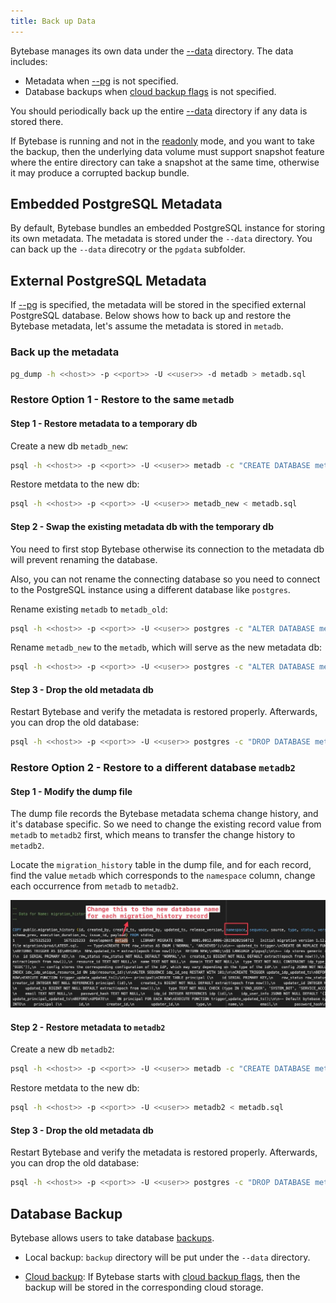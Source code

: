 ```yaml
---
title: Back up Data
---
```


Bytebase manages its own data under the [--data](/docs/reference/command-line#--data-directory) directory. The data includes:

- Metadata when [--pg](/docs/reference/command-line#--pg-string) is not specified.
- Database backups when [cloud backup flags](/docs/reference/command-line#--backup-bucket-bucket) is not specified.

<hint-block type="info">

You should periodically back up the entire [--data](/docs/reference/command-line#--data-directory) directory if any data is stored there.

If Bytebase is running and not in the [readonly](/docs/reference/command-line#--readonly) mode, and you want to take the backup, then the underlying data volume must support snapshot feature where the entire directory can take a snapshot at the same time, otherwise it may produce a corrupted backup bundle.

</hint-block>

## Embedded PostgreSQL Metadata

By default, Bytebase bundles an embedded PostgreSQL instance for storing its own metadata. The metadata is stored under the `--data` directory. You can back up the `--data` direcotry or the `pgdata` subfolder.

## External PostgreSQL Metadata

If [--pg](/docs/reference/command-line#--pg-string) is specified, the metadata will be stored in the specified external PostgreSQL database. Below shows how to back up and restore the Bytebase metadata, let's assume the metadata is stored in `metadb`.

### Back up the metadata

```bash
pg_dump -h <<host>> -p <<port>> -U <<user>> -d metadb > metadb.sql
```

### Restore Option 1 - Restore to the same `metadb`

#### Step 1 - Restore metadata to a temporary db

Create a new db `metadb_new`:

```bash
psql -h <<host>> -p <<port>> -U <<user>> metadb -c "CREATE DATABASE metadb_new"
```

Restore metdata to the new db:

```bash
psql -h <<host>> -p <<port>> -U <<user>> metadb_new < metadb.sql
```

#### Step 2 - Swap the existing metadata db with the temporary db

<hint-block type="info">

You need to first stop Bytebase otherwise its connection to the metadata db will prevent renaming the database.

Also, you can not rename the connecting database so you need to connect to the PostgreSQL instance using a different database like `postgres`.

</hint-block>

Rename existing `metadb` to `metadb_old`:

```bash
psql -h <<host>> -p <<port>> -U <<user>> postgres -c "ALTER DATABASE metadb RENAME TO metadb_old"
```

Rename `metadb_new` to the `metadb`, which will serve as the new metadata db:

```bash
psql -h <<host>> -p <<port>> -U <<user>> postgres -c "ALTER DATABASE metadb_new RENAME TO metadb"
```

#### Step 3 - Drop the old metadata db

Restart Bytebase and verify the metadata is restored properly. Afterwards, you can drop the old database:

```bash
psql -h <<host>> -p <<port>> -U <<user>> postgres -c "DROP DATABASE metadb_old"
```

### Restore Option 2 - Restore to a different database `metadb2`

#### Step 1 - Modify the dump file

The dump file records the Bytebase metadata schema change history, and it's database specific. So we
need to change the existing record value from `metadb` to `metadb2` first, which means to transfer
the change history to `metadb2`.

Locate the `migration_history` table in the dump file, and for each record, find the value `metadb`
which corresponds to the `namespace` column, change each occurrence from `metadb` to `metadb2`.

![change-migration-history](/static/docs/administration/back-up-data/change-migration-history.webp)

#### Step 2 - Restore metadata to `metadb2`

Create a new db `metadb2`:

```bash
psql -h <<host>> -p <<port>> -U <<user>> metadb -c "CREATE DATABASE metadb2"
```

Restore metdata to the new db:

```bash
psql -h <<host>> -p <<port>> -U <<user>> metadb2 < metadb.sql
```

#### Step 3 - Drop the old metadata db

Restart Bytebase and verify the metadata is restored properly. Afterwards, you can drop the old database:

```bash
psql -h <<host>> -p <<port>> -U <<user>> postgres -c "DROP DATABASE metadb"
```

## Database Backup

Bytebase allows users to take database [backups](/docs/disaster-recovery/backup-restore-database/overview).

- Local backup: `backup` directory will be put under the `--data` directory.

- [Cloud backup](/docs/disaster-recovery/backup-restore-database/cloud-backup): If Bytebase starts with
  [cloud backup flags](/docs/reference/command-line#--backup-bucket-bucket), then the backup will be
  stored in the corresponding cloud storage.
